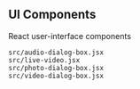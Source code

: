 UI Components
-------------
React user-interface components

```match
src/audio-dialog-box.jsx
src/live-video.jsx
src/photo-dialog-box.jsx
src/video-dialog-box.jsx
```

